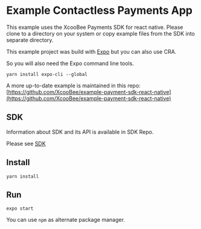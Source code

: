 # Example Contactless Payments App

This example uses the XcooBee Payments SDK for react native.
Please clone to a directory on your system or copy example files from the SDK into separate directory.

This example project was build with [Expo](https://www.expo.io) but you can also use CRA.

So you will also need the Expo command line tools.

`yarn install expo-cli --global`

A more up-to-date example is maintained in this repo:
[https://github.com/XcooBee/example-payment-sdk-react-native](https://github.com/XcooBee/example-payment-sdk-react-native)

## SDK

Information about SDK and its API is available in SDK Repo.

Please see [SDK](https://github.com/XcooBee/payment-sdk-react-native)


## Install

`yarn install`

## Run

`expo start`

You can use `npm` as alternate package manager.

